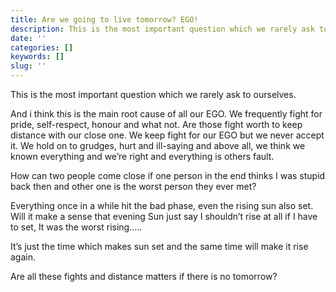 ```yaml
---
title: Are we going to live tomorrow? EGO!
description: This is the most important question which we rarely ask to ourselves.
date: ''
categories: []
keywords: []
slug: ''
---
```


This is the most important question which we rarely ask to ourselves. 

And i think this is the main root cause of all our EGO. We frequently fight for pride, self-respect, honour and what not. Are those fight worth to keep distance with our close one. We keep fight for our EGO but we never accept it. We hold on to grudges, hurt and ill-saying and above all, we think we known everything and we’re right and everything is others fault.

How can two people come close if one person in the end thinks I was stupid back then and other one is the worst person they ever met?

Everything once in a while hit the bad phase, even the rising sun also set. Will it make a sense that evening Sun just say I shouldn’t rise at all if I have to set, It was the worst rising…..

It’s just the time which makes sun set and the same time will make it rise again.

Are all these fights and distance matters if there is no tomorrow?